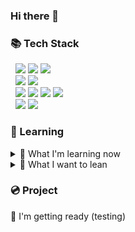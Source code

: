 ### Hi there 👋
<!--
**Eechul/Eechul** is a ✨ _special_ ✨ repository because its `README.md` (this file) appears on your GitHub profile.

Here are some ideas to get you started:

- 🔭 I’m currently working on ...
- 🌱 I’m currently learning ...
- 👯 I’m looking to collaborate on ...
- 🤔 I’m looking for help with ...
- 💬 Ask me about ...
- 📫 How to reach me: ...
- 😄 Pronouns: ...
- ⚡ Fun fact: ...
-->

### 📚 Tech Stack
&nbsp;
<span><img src="https://img.shields.io/badge/Java-ED8B00?style=for-the-badge&logo=openjdk&logoColor=white"/></span>
<span><img src="https://img.shields.io/badge/Spring-6DB33F?style=for-the-badge&logo=spring&logoColor=white"/></span>
<span><img src="https://img.shields.io/badge/Hibernate-59666C?style=for-the-badge&logo=Hibernate&logoColor=white"/></span>
<br>
&nbsp;
<span><img src="https://img.shields.io/badge/MariaDB-003545?style=for-the-badge&logo=mariadb&logoColor=white"></span>
<span><img src="https://img.shields.io/badge/Amazon_AWS-232F3E?style=for-the-badge&logo=amazon-aws&logoColor=white"/></span>
<br>
&nbsp;
<span><img src="https://img.shields.io/badge/HTML-239120?style=for-the-badge&logo=html5&logoColor=white"/></span>
<span><img src="https://img.shields.io/badge/CSS-239120?&style=for-the-badge&logo=css3&logoColor=white"/></span>
<span><img src="https://img.shields.io/badge/JavaScript-F7DF1E?style=for-the-badge&logo=JavaScript&logoColor=white"/></span>
<span><img src="https://img.shields.io/badge/Next.js-000?logo=nextdotjs&logoColor=fff&style=for-the-badge"/></span>
<br>
&nbsp;
<span><img src="https://img.shields.io/badge/GitHub-100000?style=for-the-badge&logo=github&logoColor=white"/></span>
<span><img src="https://img.shields.io/badge/GIT-E44C30?style=for-the-badge&logo=git&logoColor=white"/></span>
<br>

### 🌱 Learning
<details>
<summary>
  🔭 What I'm learning now
</summary>
  <br>
  &nbsp; <span><img src="https://img.shields.io/badge/docker-%230db7ed.svg?style=for-the-badge&logo=docker&logoColor=white"/></span>
  <span><img src="https://img.shields.io/badge/kubernetes-%23326ce5.svg?style=for-the-badge&logo=kubernetes&logoColor=white"/></span>  
</details>
<details>
<summary>
  🌱 What I want to lean
</summary>
    <br>
    &nbsp; <span><img src="https://img.shields.io/badge/Kotlin-0095D5?&style=for-the-badge&logo=kotlin&logoColor=white"/></span>
    <span><img src="https://img.shields.io/badge/redis-%23DD0031.svg?&style=for-the-badge&logo=redis&logoColor=white"/></span>
    <span><img src="https://img.shields.io/badge/MongoDB-4EA94B?style=for-the-badge&logo=mongodb&logoColor=white"/></span>
  
</details>

### 💿 Project
💬 I'm getting ready (testing)

<!-- ![Anurag's GitHub stats](https://github-readme-stats.vercel.app/api?username=Eechul&count_private=true&show_icons=true&theme=dark) -->
